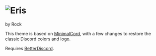 # ![Eris](https://github.com/RockESV/Eris/blob/main/Resources/Eris%20Wordmark.svg)
by Rock

This theme is based on [MinimalCord](https://github.com/DiscordStyles/MinimalCord), with a few changes to restore the classic Discord colors and logo.

Requires [BetterDiscord](https://betterdiscord.app/).

